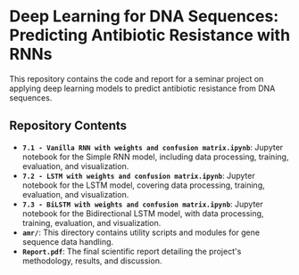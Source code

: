 # Deep Learning for DNA Sequences: Predicting Antibiotic Resistance with RNNs
This repository contains the code and report for a seminar project on applying deep learning models to predict antibiotic resistance from DNA sequences.

## Repository Contents

*   **`7.1 - Vanilla RNN with weights and confusion matrix.ipynb`**: Jupyter notebook for the Simple RNN model, including data processing, training, evaluation, and visualization.
*   **`7.2 - LSTM with weights and confusion matrix.ipynb`**: Jupyter notebook for the LSTM model, covering data processing, training, evaluation, and visualization.
*   **`7.3 - BiLSTM with weights and confusion matrix.ipynb`**: Jupyter notebook for the Bidirectional LSTM model, with data processing, training, evaluation, and visualization.
*   **`amr/`**: This directory contains utility scripts and modules for gene sequence data handling.
*   **`Report.pdf`**: The final scientific report detailing the project's methodology, results, and discussion.
